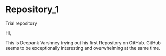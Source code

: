 # Repository_1
Trial repository


Hi,

This is Deepank Varshney trying out his first Repository on GitHub.
GitHub seems to be exceptionally interesting and overwhelming at the same time.
